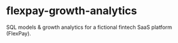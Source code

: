 # flexpay-growth-analytics
SQL models &amp; growth analytics for a fictional fintech SaaS platform (FlexPay).
